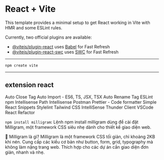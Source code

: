 # React + Vite

This template provides a minimal setup to get React working in Vite with HMR and some ESLint rules.

Currently, two official plugins are available:

- [@vitejs/plugin-react](https://github.com/vitejs/vite-plugin-react/blob/main/packages/plugin-react/README.md) uses [Babel](https://babeljs.io/) for Fast Refresh
- [@vitejs/plugin-react-swc](https://github.com/vitejs/vite-plugin-react-swc) uses [SWC](https://swc.rs/) for Fast Refresh


-----------
`npm create vite`

-----------------------------
## extension react

Auto Close Tag
Auto Import - ES6, TS, JSX, TSX
Auto Rename Tag
ESLint
npm Intellisense
Path Intellisense
Postman
Prettier - Code formatter
Simple React Snippets
Stylelint
Tailwind CSS IntelliSense
Thunder Client
VSCode React Refactor

`npm install milligram`: 
Lệnh npm install milligram dùng để cài đặt Milligram, một framework CSS siêu nhẹ dành cho thiết kế giao diện web.

📌 Milligram là gì?
Milligram là một framework CSS tối giản, chỉ khoảng 2KB khi nén.
Cung cấp các kiểu cơ bản như button, form, grid, typography mà không làm nặng trang web.
Thích hợp cho các dự án cần giao diện đơn giản, nhanh và nhẹ.